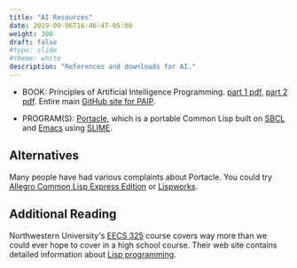 ```yaml
---
title: "AI Resources"
date: 2019-09-06T16:46:47-05:00
weight: 300
draft: false
#type: slide
#theme: white
description: "References and downloads for AI."
---
```


* BOOK: Principles of Artificial Intelligence Programming. 
  [part 1 pdf](https://github.com/norvig/paip-lisp/blob/master/PAIP-part1.pdf),
  [part 2 pdf](https://github.com/norvig/paip-lisp/blob/master/PAIP-part2.pdf). Entire
  main [GitHub site for PAIP](https://github.com/norvig/paip-lisp).
  
* PROGRAM(S): [Portacle](https://portacle.github.io/), which is a
  portable Common Lisp built on [SBCL](http://sbcl.org/) and
  [Emacs](https://www.gnu.org/software/emacs/) using
  [SLIME](https://github.com/slime/slime). 
  
## Alternatives

Many people have had various complaints about Portacle. You could try
[Allegro Common Lisp Express
Edition](https://franz.com/downloads/clp/survey) or
[Lispworks](http://www.lispworks.com/downloads/). 

## Additional Reading

Northwestern University's [EECS
325](https://courses.cs.northwestern.edu/325/admin/lisp-setup.php)
course covers way more than we could ever hope to cover in a high
school course. Their web site contains detailed information about 
[Lisp
programming](https://courses.cs.northwestern.edu/325/readings/readings.php). 
